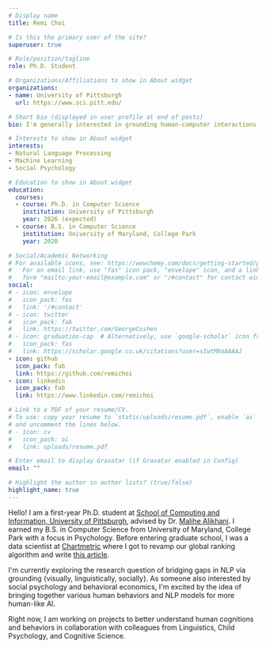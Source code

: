 ```yaml
---
# Display name
title: Remi Choi

# Is this the primary user of the site?
superuser: true

# Role/position/tagline
role: Ph.D. Student

# Organizations/Affiliations to show in About widget
organizations:
- name: University of Pittsburgh
  url: https://www.sci.pitt.edu/

# Short bio (displayed in user profile at end of posts)
bio: I'm generally interested in grounding human-computer interactions, multimodality, behavioral economics, and socially communicative behaviors in humans.

# Interests to show in About widget
interests:
- Natural Language Processing
- Machine Learning
- Social Psychology

# Education to show in About widget
education:
  courses:
  - course: Ph.D. in Computer Science
    institution: University of Pittsburgh
    year: 2026 (expected)
  - course: B.S. in Computer Science
    institution: University of Maryland, College Park
    year: 2020

# Social/Academic Networking
# For available icons, see: https://wowchemy.com/docs/getting-started/page-builder/#icons
#   For an email link, use "fas" icon pack, "envelope" icon, and a link in the
#   form "mailto:your-email@example.com" or "/#contact" for contact widget.
social:
# - icon: envelope
#   icon_pack: fas
#   link: '/#contact'
# - icon: twitter
#   icon_pack: fab
#   link: https://twitter.com/GeorgeCushen
# - icon: graduation-cap  # Alternatively, use `google-scholar` icon from `ai` icon pack
#   icon_pack: fas
#   link: https://scholar.google.co.uk/citations?user=sIwtMXoAAAAJ
- icon: github
  icon_pack: fab
  link: https://github.com/remichoi
- icon: linkedin
  icon_pack: fab
  link: https://www.linkedin.com/remichoi

# Link to a PDF of your resume/CV.
# To use: copy your resume to `static/uploads/resume.pdf`, enable `ai` icons in `params.toml`, 
# and uncomment the lines below.
# - icon: cv
#   icon_pack: ai
#   link: uploads/resume.pdf

# Enter email to display Gravatar (if Gravatar enabled in Config)
email: ""

# Highlight the author in author lists? (true/false)
highlight_name: true
---
```


Hello! I am a first-year Ph.D. student at [School of Computing and Information, University of Pittsburgh](https://www.sci.pitt.edu/), advised by Dr. [Malihe Alikhani](https://www.malihealikhani.com/). I earned my B.S. in Computer Science from University of Maryland, College Park with a focus in Psychology. Before entering graduate school, I was a data scientist at [Chartmetric](https://chartmetric.com/) where I got to revamp our global ranking algorithm and write [this article](https://blog.chartmetric.com/cross-platform-performance-cpp-global-digital-artist-ranking/). 

I'm currently exploring the research question of bridging gaps in NLP via grounding {visually, linguistically, socially}. As someone also interested by social psychology and behavioral economics, I'm excited by the idea of bringing together various human behaviors and NLP models for more human-like AI.

Right now, I am working on projects to better understand human cognitions and behaviors in collaboration with colleagues from Linguistics, Child Psychology, and Cognitive Science. 